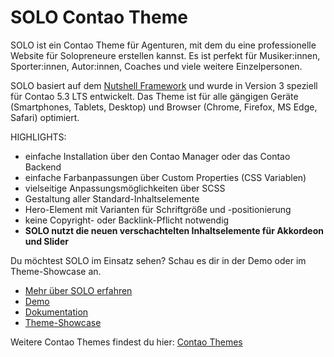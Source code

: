 # SOLO Contao Theme

SOLO ist ein Contao Theme für Agenturen, mit dem du eine professionelle Website für Solopreneure erstellen kannst. Es ist perfekt für Musiker:innen, Sporter:innen, Autor:innen, Coaches und viele weitere Einzelpersonen.

SOLO basiert auf dem [Nutshell Framework](https://github.com/nutshell-framework) und wurde in Version 3 speziell für Contao 5.3 LTS entwickelt. Das Theme ist für alle gängigen Geräte (Smartphones, Tablets, Desktop) und Browser (Chrome, Firefox, MS Edge, Safari) optimiert.

HIGHLIGHTS: 

- einfache Installation über den Contao Manager oder das Contao Backend
- einfache Farbanpassungen über Custom Properties (CSS Variablen)
- vielseitige Anpassungsmöglichkeiten über SCSS
- Gestaltung aller Standard-Inhaltselemente
- Hero-Element mit Varianten für Schriftgröße und -positionierung
- keine Copyright- oder Backlink-Pflicht notwendig
- **SOLO nutzt die neuen verschachtelten Inhaltselemente für Akkordeon und Slider**

Du möchtest SOLO im Einsatz sehen? Schau es dir in der Demo oder im Theme-Showcase an.

- [Mehr über SOLO erfahren](https://erdmann-freunde.de/contao-themes/solo)
- [Demo](https://solo-3.contao-theme.de/)
- [Dokumentation](https://erdmann-freunde.de/dokumentationen/contao-themes)
- [Theme-Showcase](https://erdmann-freunde.de/contao-themes/showcase)

Weitere Contao Themes findest du hier: [Contao Themes](https://erdmann-freunde.de/contao-themes)

